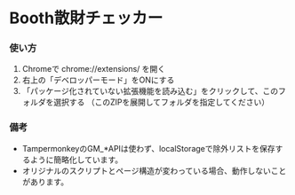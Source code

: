 #  Booth散財チェッカー

###  使い方
1. Chromeで chrome://extensions/ を開く
2. 右上の「デベロッパーモード」をONにする
3. 「パッケージ化されていない拡張機能を読み込む」をクリックして、このフォルダを選択する
   （このZIPを展開してフォルダを指定してください）

### 備考
- TampermonkeyのGM_*APIは使わず、localStorageで除外リストを保存するように簡略化しています。
- オリジナルのスクリプトとページ構造が変わっている場合、動作しないことがあります。
